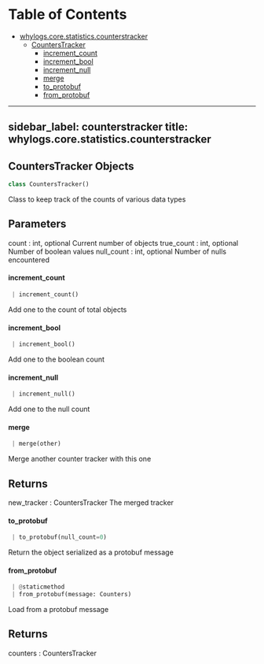 # Table of Contents

* [whylogs.core.statistics.counterstracker](#whylogs.core.statistics.counterstracker)
  * [CountersTracker](#whylogs.core.statistics.counterstracker.CountersTracker)
    * [increment\_count](#whylogs.core.statistics.counterstracker.CountersTracker.increment_count)
    * [increment\_bool](#whylogs.core.statistics.counterstracker.CountersTracker.increment_bool)
    * [increment\_null](#whylogs.core.statistics.counterstracker.CountersTracker.increment_null)
    * [merge](#whylogs.core.statistics.counterstracker.CountersTracker.merge)
    * [to\_protobuf](#whylogs.core.statistics.counterstracker.CountersTracker.to_protobuf)
    * [from\_protobuf](#whylogs.core.statistics.counterstracker.CountersTracker.from_protobuf)

---
sidebar_label: counterstracker
title: whylogs.core.statistics.counterstracker
---

## CountersTracker Objects

```python
class CountersTracker()
```

Class to keep track of the counts of various data types

Parameters
----------
count : int, optional
Current number of objects
true_count : int, optional
Number of boolean values
null_count : int, optional
Number of nulls encountered

#### increment\_count

```python
 | increment_count()
```

Add one to the count of total objects

#### increment\_bool

```python
 | increment_bool()
```

Add one to the boolean count

#### increment\_null

```python
 | increment_null()
```

Add one to the null count

#### merge

```python
 | merge(other)
```

Merge another counter tracker with this one

Returns
-------
new_tracker : CountersTracker
The merged tracker

#### to\_protobuf

```python
 | to_protobuf(null_count=0)
```

Return the object serialized as a protobuf message

#### from\_protobuf

```python
 | @staticmethod
 | from_protobuf(message: Counters)
```

Load from a protobuf message

Returns
-------
counters : CountersTracker


